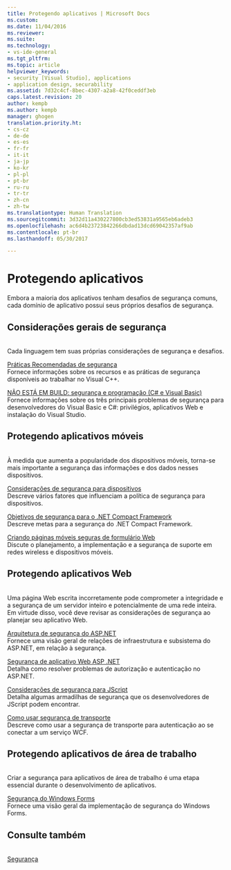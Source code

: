 ```yaml
---
title: Protegendo aplicativos | Microsoft Docs
ms.custom: 
ms.date: 11/04/2016
ms.reviewer: 
ms.suite: 
ms.technology:
- vs-ide-general
ms.tgt_pltfrm: 
ms.topic: article
helpviewer_keywords:
- security [Visual Studio], applications
- application design, securability
ms.assetid: 7d32c4cf-8bec-4307-a2a8-42f0ceddf3eb
caps.latest.revision: 20
author: kempb
ms.author: kempb
manager: ghogen
translation.priority.ht:
- cs-cz
- de-de
- es-es
- fr-fr
- it-it
- ja-jp
- ko-kr
- pl-pl
- pt-br
- ru-ru
- tr-tr
- zh-cn
- zh-tw
ms.translationtype: Human Translation
ms.sourcegitcommit: 3d32d11a430227800cb3ed53831a9565eb6adeb3
ms.openlocfilehash: ac6d4b23723842266dbdad13dcd69042357af9ab
ms.contentlocale: pt-br
ms.lasthandoff: 05/30/2017

---
```

# Protegendo aplicativos
<a id="securing-applications" class="xliff"></a>
Embora a maioria dos aplicativos tenham desafios de segurança comuns, cada domínio de aplicativo possui seus próprios desafios de segurança.  
  
## Considerações gerais de segurança
<a id="general-security-considerations" class="xliff"></a>  
 Cada linguagem tem suas próprias considerações de segurança e desafios.  
  
 [Práticas Recomendadas de segurança](/cpp/top/security-best-practices-for-cpp)  
 Fornece informações sobre os recursos e as práticas de segurança disponíveis ao trabalhar no Visual C++.  
  
 [NÃO ESTÁ EM BUILD: segurança e programação (C# e Visual Basic)](http://msdn.microsoft.com/en-us/227e2863-cf09-4c28-9611-bcd82be5e994)  
 Fornece informações sobre os três principais problemas de segurança para desenvolvedores do Visual Basic e C#: privilégios, aplicativos Web e instalação do Visual Studio.  
  
## Protegendo aplicativos móveis
<a id="securing-mobile-applications" class="xliff"></a>  
 À medida que aumenta a popularidade dos dispositivos móveis, torna-se mais importante a segurança das informações e dos dados nesses dispositivos.  
  
 [Considerações de segurança para dispositivos](http://msdn.microsoft.com/en-us/45fab484-8718-452e-8210-04fda3c6cb87)  
 Descreve vários fatores que influenciam a política de segurança para dispositivos.  
  
 [Objetivos de segurança para o .NET Compact Framework](http://msdn.microsoft.com/en-us/64ac2770-e2bc-40a3-abbf-56c8a2c0e364)  
 Descreve metas para a segurança do .NET Compact Framework.  
  
 [Criando páginas móveis seguras de formulário Web](http://msdn.microsoft.com/en-us/b69727c1-f81f-4221-a116-8f92f769365f)  
 Discute o planejamento, a implementação e a segurança de suporte em redes wireless e dispositivos móveis.  
  
## Protegendo aplicativos Web
<a id="securing-web-applications" class="xliff"></a>  
 Uma página Web escrita incorretamente pode comprometer a integridade e a segurança de um servidor inteiro e potencialmente de uma rede inteira. Em virtude disso, você deve revisar as considerações de segurança ao planejar seu aplicativo Web.  
  
 [Arquitetura de segurança do ASP.NET](http://msdn.microsoft.com/Library/c34d6f4f-f64d-4697-bd32-02dd2ddf726f)  
 Fornece uma visão geral de relações de infraestrutura e subsistema do ASP.NET, em relação à segurança.  
  
 [Segurança de aplicativo Web ASP .NET](http://msdn.microsoft.com/Library/658d0430-1644-4744-b52d-08b0d6fcacb8)  
 Detalha como resolver problemas de autorização e autenticação no ASP.NET.  
  
 [Considerações de segurança para JScript](http://msdn.microsoft.com/en-us/8572efc9-071a-472d-a1a4-f0a3b42644c1)  
 Detalha algumas armadilhas de segurança que os desenvolvedores de JScript podem encontrar.  
  
 [Como usar segurança de transporte](http://msdn.microsoft.com/en-us/16210e41-5492-4cc8-9002-7366b1fc7297)  
 Descreve como usar a segurança de transporte para autenticação ao se conectar a um serviço WCF.  
  
## Protegendo aplicativos de área de trabalho
<a id="securing-desktop-applications" class="xliff"></a>  
 Criar a segurança para aplicativos de área de trabalho é uma etapa essencial durante o desenvolvimento de aplicativos.  
  
 [Segurança do Windows Forms](/dotnet/framework/winforms/windows-forms-security)  
 Fornece uma visão geral da implementação de segurança do Windows Forms.  
  
## Consulte também
<a id="see-also" class="xliff"></a>  
 [Segurança](../ide/security-in-visual-studio.md)
